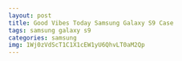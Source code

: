 ```yaml
---
layout: post
title: Good Vibes Today Samsung Galaxy S9 Case
tags: samsung galaxy s9
categories: samsung
img: 1Wj0zVdScT1C1X1cEW1yU6QhvLT0aM2Qp
---
```

